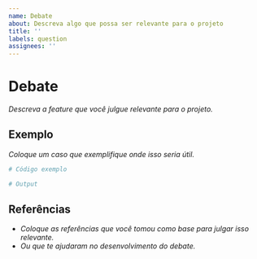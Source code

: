 ```yaml
---
name: Debate
about: Descreva algo que possa ser relevante para o projeto
title: ''
labels: question
assignees: ''
---
```


# Debate
_Descreva a feature que você julgue relevante para o projeto._

## Exemplo
_Coloque um caso que exemplifique onde isso seria útil._

```python
# Código exemplo

# Output
```


## Referências
- _Coloque as referências que você tomou como base para julgar isso relevante._
- _Ou que te ajudaram no desenvolvimento do debate._
